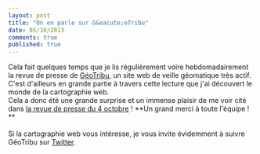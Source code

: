 ```yaml
---
layout: post
title: "On en parle sur G&eacute;oTribu"
date: 05/10/2013
comments: true
published: true
---
```

Cela fait quelques temps que je lis régulièrement voire hebdomadairement la revue de presse de [GéoTribu](http://www.geotribu.net/ "GéoTribu"), un site web de veille géomatique très actif. C'est d'ailleurs en grande partie à travers cette lecture que j'ai découvert le monde de la cartographie web.   
Cela a donc été une grande surprise et un immense plaisir de me voir cité dans [la revue de presse du 4 octobre](http://www.geotribu.net/node/653 "Revue de presse GéoTribu") ! **Un grand merci à toute l'équipe ! **   
<br/>
Si la cartographie web vous intéresse, je vous invite évidemment à suivre GéoTribu sur [Twitter](https://twitter.com/geotribu "GéoTribu sur Twitter").